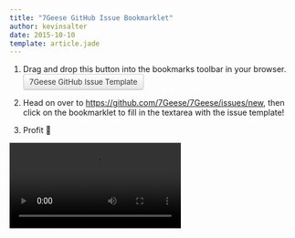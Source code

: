 ```yaml
---
title: "7Geese GitHub Issue Bookmarklet"
author: kevinsalter
date: 2015-10-10
template: article.jade
---
```


<style>
  .btn {
    display: inline-block;
    padding: 4px 10px 4px;
    margin: 0 auto;
    font-size: 13px;
    line-height: 18px;
    color: #333333;
    text-align: center;
    text-decoration: none;
    text-shadow: 0 1px 1px rgba(255, 255, 255, 0.75);
    vertical-align: middle;
    background-color: #f5f5f5;
    background-image: -moz-linear-gradient(top, #ffffff, #e6e6e6);
    background-image: -ms-linear-gradient(top, #ffffff, #e6e6e6);
    background-image: -webkit-gradient(linear, 0 0, 0 100%, from(#ffffff), to(#e6e6e6));
    background-image: -webkit-linear-gradient(top, #ffffff, #e6e6e6);
    background-image: -o-linear-gradient(top, #ffffff, #e6e6e6);
    background-image: linear-gradient(top, #ffffff, #e6e6e6);
    background-repeat: repeat-x;
    filter: progid:DXImageTransform.Microsoft.gradient(startColorstr='#ffffff', endColorstr='#e6e6e6', GradientType=0);
    border-color: #e6e6e6 #e6e6e6 #bfbfbf;
    border-color: rgba(0, 0, 0, 0.1) rgba(0, 0, 0, 0.1) rgba(0, 0, 0, 0.25);
    border: 1px solid #ccc;
    border-bottom-color: #bbb;
    -webkit-border-radius: 4px;
    -moz-border-radius: 4px;
    border-radius: 4px;
    -webkit-box-shadow: inset 0 1px 0 rgba(255, 255, 255, 0.2), 0 1px 2px rgba(0, 0, 0, 0.05);
    -moz-box-shadow: inset 0 1px 0 rgba(255, 255, 255, 0.2), 0 1px 2px rgba(0, 0, 0, 0.05);
    box-shadow: inset 0 1px 0 rgba(255, 255, 255, 0.2), 0 1px 2px rgba(0, 0, 0, 0.05);
    cursor: pointer;
    filter: progid:DXImageTransform.Microsoft.gradient(enabled=false);
    *margin-left: .3em;
  }
  .btn:hover,
  .btn:active,
  .btn.active,
  .btn.disabled,
  .btn[disabled] {
    background-color: #e6e6e6;
    text-decoration: none;
  }
</style>

1. Drag and drop this button into the bookmarks toolbar in your browser. <a href="javascript:(function() {var e = document.getElementById('issue_body');if (e) {e.value += '### Changelog:\n\n**Subject:**\n\n----------\n\n## Steps to Reproduce\n\n\n## Expected Result\n\n\n## Actual Result\n\n\n## Screenshot\n\n\nRequires documentation?  yes/no\nRequires tests?  yes/no\nRequires migration?  yes/no';}})();" class="btn">7Geese GitHub Issue Template</a>

2. Head on over to https://github.com/7Geese/7Geese/issues/new, then click on the bookmarklet to fill in the textarea with the issue template!

3. Profit 💸

<span class="more"></span>

<video autoplay loop tabindex="0" style="max-width:715px;">
  <source src="./bookmarklet-video.webmhd.webm">
  <source src="./bookmarklet-video.mp4.mp4">
</video>

